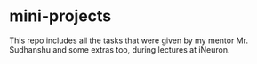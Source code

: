 # mini-projects
This repo includes all the tasks that were given by my mentor Mr. Sudhanshu and some extras too, during lectures at iNeuron. 
